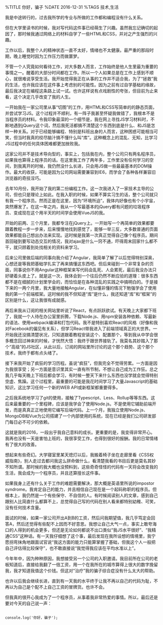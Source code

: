 %TITLE 你好，骗子
%DATE 2016-12-31
%TAGS 技术,生活

我是中途转行的，过去我所学的专业与所做的工作都和编程没有什么关系。

但在大学里读书的时候，我对写代码这件事已经萌生了兴趣。虽然我忘记确切的起因了，那时候我通过网络上的材料自学了一些HTML和CSS，并对之产生强烈的兴趣。

工作以后，我整个人的精神状态一直不太好，情绪也不太健康。最严重的那段时期，晚上睡觉时因为工作压力而做噩梦。

不管一个人究竟如何看待工作，对大多数人而言，工作始终是他人生里最为重要的事情之一。醒着的大部分时间都在工作。所以一个人如果总是在工作上感到不顺心，就很难说享受生活。我开始觉得我正在从事的工作并不适合我，为了“拯救”我的生活，也许我应该在这件事上考虑别的可能性。因为之前有过自学基础的缘故，最后我决定在编程这条路上试一试。也许这样说有点戏剧性的夸张，但目前为止来看，这个决定几乎改变了我的人生。

一开始我在一家公司里从事“切图”的工作，用HTML和CSS写简单的的静态页面，并尝试学习JS。这个过程并不顺利，有一阵子我甚至怀疑我做错了，我根本不是当程序员的材料。令我印象最深的一个细节是，我在网上寻找JS学习材料时，不断地遇到jQuery这个词，然后我死活都搞不清楚这个东西到底是什么、和JS是怎样一种关系。对于已经能够编程、特别是科班出身的人而言，这种困惑可能相当可笑，但当时我真的绞尽脑汁搞不懂什么叫“库”。这种概念上的混乱、无知，比学习JS过程中的任何具体困难都更加挫败我。

这家公司并不是技术导向型的，事实上，包括我在内，整个公司只有两名程序员，如果我也算得上程序员的话。在这里我工作了两年多，工作里没有任何学习的空间，到我离开的时候，我仍然没什么长进，只会用JS做一些最最基本的DOM操作。最大的收获，可能是因为公司网站需要兼容到IE6，而学会了各种各样兼容旧浏览器的奇技淫巧。

去年10月份，我开始了我的第二份编程工作。这一次我进入了一家技术主导的公司，但也只是理论上如此。在我入职的时候，如果不算实习生的话，整个公司就只有我一个程序员。然而正是在这里，因为“环境所迫”，我体内好像也有个小宇宙，突然爆发了。在这一年之内，我从一个写最基本的jQuery都有问题的垃圾程序员、变成现在这个用半天的时间学会使用VueJS的我。

开始的前两、三个月里，我都专注在jQuery上。一开始写一个再简单的效果都要跟着教程一步一步来，后来慢慢地找到感觉了，能够一举三反，大多数普通的页面效果都能自己想出办法来实现。这时候是我第一次真正觉得自己像个程序员。期间首回碰到要写动态交互的情况，我对ajax是什么一窍不通，吓得周末回家什么都不干，就只顾着到处找相关的资料来学习。

后来公司里做后端的同事向我介绍了Angular，我简单了解了以后觉得特别深奥，心想还是等我把基础学扎实了再来搞懂这东西吧。但后来碰到一个非常复杂的页面，同事说你不用Angular这种框架来写代码会乱死、人会累死，最后我没办法只好硬着头皮上了。就是这一次，我体会到一个往后仍然不断应验的道理：很多东西都不是在细腻的计划里学会的，而恰恰是在各种混乱的实践之中搞明白的。于是接下来的一两个月里，我大量地接触Angular，在似懂非懂的情况下勉强学会了使用我的第一个前端框架。这时候的我不但知道“库”是什么，我还知道“库”和“框架”的区别是什么，这让我很有成就感。

再后来我从订阅的相关网站里听说了React，有点跃跃欲试。有天晚上大家都下班了，我就一个人待在办公室里折腾，下载Node.js、用npm安装各种依赖、写最新的语法、使用webpack编译和打包代码。我不是特别喜欢React的风格（好像和我对Facebook的偏见有关系），但学习React带我进入了前端领域真正的大世界。一开始我还没搞清楚状况，只知道跟着教程安装这个、配置那个，等到我从中学会很多概念回过神来的时候，才恍然大悟：我终于跟世界接轨了。我莫名其妙踏入了那个“高级”的JS社区，从此以后，订阅的网站里所讨论的这个那个趋势、这个那个技术，我终于都有点头绪了。

接下来我开始了疯狂的学习历程。虽说“疯狂”，但我完全不觉得劳累。一方面是因为我很享受；另一方面是意识里其实一直有所节制，不想让自己成为工作狂。总之我几乎每天晚上下班后都会学习，有时候一整天下来什么东西也没学就会觉得特别空虚、焦躁。这个过程里，最重要的可能是我花时间学习了大量Javascript的基础知识，这比学习任何一个新的WEB API或新框架都重要得多。

之后我系统地学习了git的使用，接触了Typescript、Less、Rollup等等东西。这后来最重要的一个里程碑，应该是我学会了使用Node.js。不是使用它辅助前端开发，而是真真正正地使用它编写后端代码。上一个月，我独立使用Node.js、MongoDB和Vue为公司搭建了一个内部使用的系统，现在已经是我们公司研发部门每日必不可少的依赖。

这就是我的2016，一段出乎我自己意料的成长。更重要的是，我变得非常开心。我再也没有一天是害怕上班的，我很享受工作，也得到很好的报酬。我的日常情绪有了很大的改善。

想起来有些奇幻。大学寝室里某天熄灯以后，我搬着椅子坐在走廊里看《CSS权威指南》，别人走过去都问我这么拼命做什么，看清楚我看的书目后更是莫名其妙不知所谓。那时候的我大概也没预料到，这些奇奇怪怪的代码有一天将会改变我的生活，我会成为一个程序员，并且还算擅长这件事。

如果我身上还有什么关于工作的难题需要解决，那大概是英语里所说的impostor syndrome。我肯定自己的能力，并且相信自己现在是一个起码称职的程序员。但根本上，我仍然是一个有些保守、不自信的人。有时候阅读别人的文章，感到自己跟别人比简直什么都算不上，总觉得自己写的代码在别人看来都特别幼稚、可笑，没有任何技术含量。

面试的时候，如果一家公司开出A到B的工资，然后问我期望值，我几乎笃定会回答A，然后还觉得有些配不上因而不好意思。我想让自己大气一点，事实上敢夸海口的人得到的机会更多，但还是无论如何都说不出口类似“我JS水平很好”、“我精通CSS”这种话。有一天我仔细想了这个事，最后发现在我所设想的情境里，我宁愿拐弯抹角地跟面试官说“我这方面的能力只能算掌握了基础，但我这个人一般把自己评估得比较保守”，也不敢直接说“我觉得我应该在平均水准以上”。

今年年中，因为种种原因，我想接受另一个公司的入职邀请。我目前所在公司的老板知道后，直接给我翻了一倍工资，用一个在我所在的城市算得上很大的数字挽留我，我才知道我值这个价钱。但这对“治疗”我的骗子综合症没有什么太大的帮助。

也许以后我会继续长进，直到有一天我的水平终于让我不再以自己的代码为耻，不再以为自己是个配不上自己工资的冒牌货。也许不会。

但我真的很开心我成为了一个程序员，从事着我非常热爱的事情。所以，最后还是要对今天的自己说一声：

<pre><code class="language-javascript">
console.log('你好，骗子');
</code></pre>